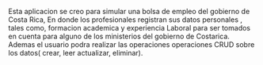 Esta aplicacion se creo  para simular  una bolsa de empleo  del gobierno de Costa Rica, En donde los profesionales registran sus datos personales , tales como, formacion academica y experiencia Laboral  para ser tomados en cuenta para 
alguno de los ministerios del gobierno de Costarica. Ademas el usuario podra realizar las operaciones operaciones CRUD sobre los datos( crear, leer actualizar, eliminar). 
